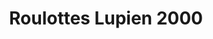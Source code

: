 ---
title: "Roulottes Lupien 2000"
url: /saint-cyrille-de-wendover/roulottes-lupien-2000/
shop: caravan
---